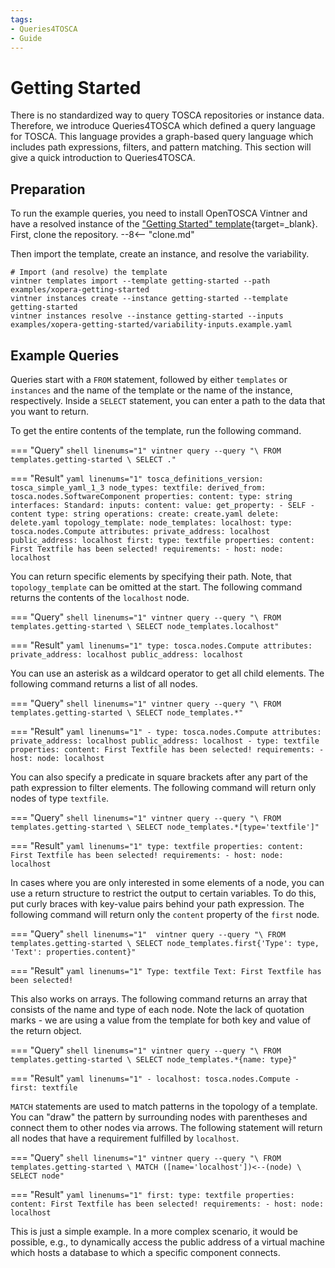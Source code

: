 ```yaml
---
tags:
- Queries4TOSCA
- Guide
---
```


# Getting Started

There is no standardized way to query TOSCA repositories or instance data. 
Therefore, we introduce Queries4TOSCA which defined a query language for TOSCA. 
This language provides a graph-based query language which includes path expressions, filters, and pattern matching. 
This section will give a quick introduction to Queries4TOSCA.

## Preparation

To run the example queries, you need to install OpenTOSCA Vintner and have a resolved instance of the ["Getting Started" template](../getting-started.md){target=_blank}.
First, clone the repository. 
--8<-- "clone.md"

Then import the template, create an instance, and resolve the variability.

```shell linenums="1"
# Import (and resolve) the template
vintner templates import --template getting-started --path examples/xopera-getting-started
vintner instances create --instance getting-started --template getting-started
vintner instances resolve --instance getting-started --inputs examples/xopera-getting-started/variability-inputs.example.yaml
```

## Example Queries

Queries start with a `FROM` statement, followed by either `templates` or `instances` and the name of the template or the name of the instance, respectively.
Inside a `SELECT` statement, you can enter a path to the data that you want to return.

To get the entire contents of the template, run the following command.

=== "Query"
    ```shell linenums="1"
    vintner query --query "\
        FROM templates.getting-started \
        SELECT ."
    ```

=== "Result"
    ```yaml linenums="1"
    tosca_definitions_version: tosca_simple_yaml_1_3
    node_types:
      textfile:
        derived_from: tosca.nodes.SoftwareComponent
        properties:
          content:
            type: string
        interfaces:
          Standard:
            inputs:
              content:
                value:
                  get_property:
                    - SELF
                    - content
                type: string
            operations:
              create: create.yaml
              delete: delete.yaml
    topology_template:
      node_templates:
        localhost:
          type: tosca.nodes.Compute
          attributes:
            private_address: localhost
            public_address: localhost
        first:
          type: textfile
          properties:
            content: First Textfile has been selected!
          requirements:
            - host:
                node: localhost
    ```

You can return specific elements by specifying their path. Note, that `topology_template` can be omitted at the start.
The following command returns the contents of the `localhost` node.

=== "Query"
    ```shell linenums="1"
    vintner query --query "\
        FROM templates.getting-started \
        SELECT node_templates.localhost"
    ```

=== "Result"
    ```yaml linenums="1"
    type: tosca.nodes.Compute
    attributes:
        private_address: localhost
        public_address: localhost
    ```

You can use an asterisk as a wildcard operator to get all child elements. The following command returns a list of all nodes.

=== "Query"
    ```shell linenums="1"
    vintner query --query "\
        FROM templates.getting-started \
        SELECT node_templates.*"
    ```

=== "Result"
    ```yaml linenums="1"
    - type: tosca.nodes.Compute
      attributes:
        private_address: localhost
        public_address: localhost
    - type: textfile
      properties:
        content: First Textfile has been selected!
      requirements:
        - host:
            node: localhost
    ```


You can also specify a predicate in square brackets after any part of the path expression to filter elements.
The following command will return only nodes of type `textfile`.

=== "Query"
    ```shell linenums="1"
    vintner query --query "\
        FROM templates.getting-started \
        SELECT node_templates.*[type='textfile']"
    ```

=== "Result"
    ```yaml linenums="1"
    type: textfile
    properties:
      content: First Textfile has been selected!
    requirements:
      - host:
          node: localhost
    ```

In cases where you are only interested in some elements of a node, you can use a return structure to restrict the output
to certain variables. To do this, put curly braces with key-value pairs behind your path expression. 
The following command will return only the `content` property of the `first` node.

=== "Query"
    ```shell linenums="1" 
    vintner query --query "\
        FROM templates.getting-started \
        SELECT node_templates.first{'Type': type, 'Text': properties.content}"
    ```

=== "Result"
    ```yaml linenums="1"
    Type: textfile
    Text: First Textfile has been selected!
    ```

This also works on arrays. The following command returns an array that consists of the name and type of each node. 
Note the lack of quotation marks - we are using a value from the template for both key and value of the return object.

=== "Query"
    ```shell linenums="1"
    vintner query --query "\
        FROM templates.getting-started \
        SELECT node_templates.*{name: type}"
    ```

=== "Result"
    ```yaml linenums="1"
    - localhost: tosca.nodes.Compute
    - first: textfile
    ```

`MATCH` statements are used to match patterns in the topology of a template. You can "draw" the pattern by surrounding nodes with parentheses and connect them to other nodes via arrows.
The following statement will return all nodes that have a requirement fulfilled by `localhost`.

=== "Query"
    ```shell linenums="1"
    vintner query --query "\
        FROM templates.getting-started \
        MATCH ([name='localhost'])<--(node) \
        SELECT node"
    ```

=== "Result"
    ```yaml linenums="1"
    first:
      type: textfile
      properties:
        content: First Textfile has been selected!
      requirements:
        - host:
            node: localhost
    ```

This is just a simple example.
In a more complex scenario, it would be possible, e.g., to dynamically access the public address of a virtual machine which hosts a database to which a specific component connects.